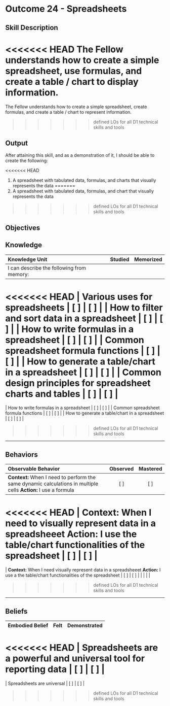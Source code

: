 # Outcome 24 - Spreadsheets

**Skill Description**
----------
<<<<<<< HEAD
The Fellow understands how to create a simple spreadsheet, use formulas, and create a table / chart to display information.
=======
The Fellow understands how to create a simple spreadsheet, create formulas, and create a table / chart to represent information.
>>>>>>> defined LOs for all D1 technical skills and tools

**Output**
----------
After attaining this skill, and as a demonstration of it, I should be able to create the following:

<<<<<<< HEAD
1. A spreadsheet with tabulated data, formulas, and charts that visually represents the data
=======
1. A spreadsheet with tabulated data, formulas, and chart that visually represents the data
>>>>>>> defined LOs for all D1 technical skills and tools


**Objectives**
----------
## **Knowledge**


| Knowledge Unit   |      Studied      | Memorized |
|:-------------|:------------------:|:--------:|
| I can describe the following from memory: | | |
<<<<<<< HEAD
| Various uses for spreadsheets | [ ] | [ ]  |
| How to filter and sort data in a spreadsheet | [ ] | [ ]  |
| How to write formulas in a spreadsheet | [ ] | [ ]  |
| Common spreadsheet formula functions | [ ] | [ ]  |
| How to generate a table/chart in a spreadsheet | [ ] | [ ]  |
| Common design principles for spreadsheet charts and tables | [ ] | [ ]  |
=======
| How to write formulas in a spreadsheet | [ ] | [ ]  |
| Common spreadsheet formula functions | [ ] | [ ]  |
| How to generate a table/chart in a spreadsheet | [ ] | [ ]  |

>>>>>>> defined LOs for all D1 technical skills and tools


----------


## **Behaviors**

| Observable Behavior   |      Observed      | Mastered |
|:-------------|:------------------:|:--------:|
| **Context:** When I need to perform the same dynamic calculations in multiple cells **Action:** I use a formula | [ ] | [ ] |
<<<<<<< HEAD
| **Context:** When I need to visually represent data in a spreadsheeet **Action:** I use the table/chart functionalities of the spreadsheet | [ ] | [ ] |
=======
| **Context:** When I need visually represent data in a spreadsheeet **Action:** I use a the table/chart functionalities of the spreadsheet | [ ] | [ ] |
| | | |

>>>>>>> defined LOs for all D1 technical skills and tools


----------


## **Beliefs**


| Embodied Belief   |      Felt      | Demonstrated |
|:-------------|:------------------:|:--------:|
<<<<<<< HEAD
| Spreadsheets are a powerful and universal tool for reporting data | [ ] | [ ] |
=======
| Spreadsheets are universal | [ ] | [ ] |
>>>>>>> defined LOs for all D1 technical skills and tools


